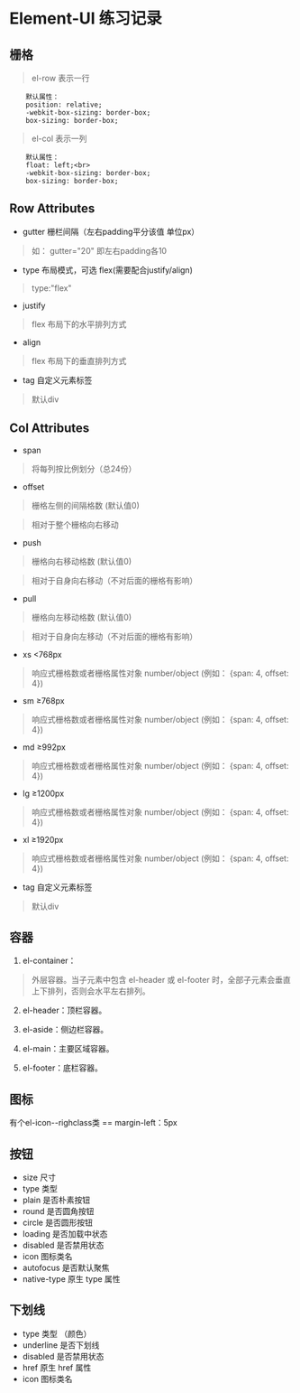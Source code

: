 # Element-UI 练习记录

## 栅格

> el-row 表示一行

        默认属性：
        position: relative;
        -webkit-box-sizing: border-box;
        box-sizing: border-box;
> el-col 表示一列

        默认属性：
        float: left;<br>
        -webkit-box-sizing: border-box;
        box-sizing: border-box;
## Row Attributes
- gutter 栅栏间隔（左右padding平分该值 单位px）
> 如： gutter="20"  即左右padding各10
- type 布局模式，可选 flex(需要配合justify/align)
>type:"flex"
- justify
>   flex 布局下的水平排列方式
- align
>   flex 布局下的垂直排列方式
- tag	自定义元素标签
> 默认div

## Col Attributes 
- span 
> 将每列按比例划分（总24份）
- offset	
>栅格左侧的间隔格数	(默认值0)

> 相对于整个栅格向右移动
- push	
>栅格向右移动格数	(默认值0)

> 相对于自身向右移动（不对后面的栅格有影响）
- pull	
>栅格向左移动格数	(默认值0)

> 相对于自身向左移动（不对后面的栅格有影响）
- xs <768px
>	 响应式栅格数或者栅格属性对象	number/object (例如： {span: 4, offset: 4})	
- sm ≥768px 
> 响应式栅格数或者栅格属性对象	number/object (例如： {span: 4, offset: 4})
- md ≥992px 
>响应式栅格数或者栅格属性对象	number/object (例如： {span: 4, offset: 4})	
- lg ≥1200px 
>响应式栅格数或者栅格属性对象	number/object (例如： {span: 4, offset: 4})
- xl ≥1920px 
>响应式栅格数或者栅格属性对象	number/object (例如： {span: 4, offset: 4})
- tag	自定义元素标签
> 默认div

## 容器
1. el-container：
>外层容器。当子元素中包含 el-header 或 el-footer 时，全部子元素会垂直上下排列，否则会水平左右排列。

2. el-header：顶栏容器。

3. el-aside：侧边栏容器。

4. el-main：主要区域容器。

5. el-footer：底栏容器。
## 图标
有个el-icon--righclass类 == margin-left：5px
## 按钮 

- size	尺寸	
- type	类型	
- plain	是否朴素按钮	
- round	是否圆角按钮	
- circle	是否圆形按钮	
- loading	是否加载中状态	
- disabled	是否禁用状态	
- icon	图标类名	
- autofocus	是否默认聚焦	
- native-type	原生 type 属性	

## 下划线

- type	类型	（颜色）
- underline	是否下划线	
- disabled	是否禁用状态	
- href	原生 href 属性	
- icon	图标类名	